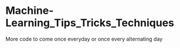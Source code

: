 # Machine-Learning_Tips_Tricks_Techniques
More code to come once everyday or once every alternating day
